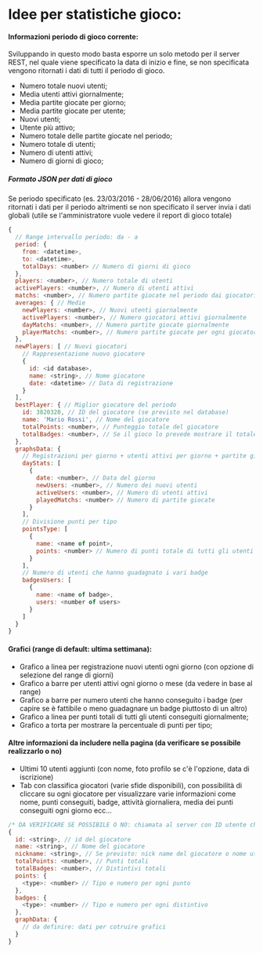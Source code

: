 # Idee per statistiche gioco:
#### Informazioni periodo di gioco corrente: ####
Sviluppando in questo modo basta esporre un solo metodo per il server REST, nel quale viene specificato la data di inizio e fine, se non specificata vengono ritornati i dati di tutti il periodo di gioco.
* Numero totale nuovi utenti;
* Media utenti attivi giornalmente;
* Media partite giocate per giorno;
* Media partite giocate per utente;
* Nuovi utenti;
* Utente più attivo;
* Numero totale delle partite giocate nel periodo;
* Numero totale di utenti;
* Numero di utenti attivi;
* Numero di giorni di gioco;

##### Formato JSON per dati di gioco
Se periodo specificato (es. 23/03/2016 - 28/06/2016) allora vengono ritornati i dati per il periodo altrimenti se non specificato il server invia i dati globali (utile se l'amministratore vuole vedere il report di gioco totale)
```javascript
{
  // Range intervallo periodo: da - a
  period: {
    from: <datetime>,
    to: <datetime>,
    totalDays: <number> // Numero di giorni di gioco
  },
  players: <number>, // Numero totale di utenti
  activePlayers: <number>, // Numero di utenti attivi
  matchs: <number>, // Numero partite giocate nel periodo dai giocatori attivi
  averages: { // Medie
    newPlayers: <number>, // Nuovi utenti giornalmente
    activePlayers: <number>, // Numero giocatori attivi giornalmente
    dayMatchs: <number>, // Numero partite giocate giornalmente
    playerMatchs: <number>, // Numero partite giocate per ogni giocatore attivo
  },
  newPlayers: [ // Nuovi giocatori
    // Rappresentazione nuovo giocatore
    {
      id: <id database>,
      name: <string>, // Nome giocatore
      date: <datetime> // Data di registrazione
    }
  ],
  bestPlayer: { // Miglior giocatore del periodo
    id: 3820320, // ID del giocatore (se previsto nel database)
    name: 'Mario Rossi', // Nome del giocatore
    totalPoints: <number>, // Punteggio totale del giocatore
    totalBadges: <number>, // Se il gioco lo prevede mostrare il totale dei badge
  },
  graphsData: {
    // Registrazioni per giorno + utenti attivi per giorno + partite giocate per giorno
    dayStats: [
      {
        date: <number>, // Data del giorno
        newUsers: <number>, // Numero dei nuovi utenti
        activeUsers: <number>, // Numero di utenti attivi
        playedMatchs: <number> // Numero di partite giocate
      }
    ],
    // Divisione punti per tipo
    pointsType: [
      {
        name: <name of point>,
        points: <number> // Numero di punti totale di tutti gli utenti su totale di tutti i punti
      }
    ],
    // Numero di utenti che hanno guadagnato i vari badge
    badgesUsers: [
      {
        name: <name of badge>,
        users: <number of users>
      }
    ]
  }
}
```

#### Grafici (range di default: ultima settimana):
* Grafico a linea per registrazione nuovi utenti ogni giorno (con opzione di selezione del range di giorni)
* Grafico a barre per utenti attivi ogni giorno o mese (da vedere in base al range)
* Grafico a barre per numero utenti che hanno conseguito i badge (per capire se è fattibile o meno guadagnare un badge piuttosto di un altro)
* Grafico a linea per punti totali di tutti gli utenti conseguiti giornalmente;
* Grafico a torta per mostrare la percentuale di punti per tipo;


#### Altre informazioni da includere nella pagina (da verificare se possibile realizzarlo o no)
* Ultimi 10 utenti aggiunti (con nome, foto profilo se c'è l'opzione, data di iscrizione)
* Tab con classifica giocatori (varie sfide disponibili), con possibilità di cliccare su ogni giocatore per visualizzare varie informazioni come nome, punti conseguiti, badge, attività giornaliera, media dei punti conseguiti ogni giorno ecc...

```javascript
/* DA VERIFICARE SE POSSIBILE O NO: chiamata al server con ID utente che restituisce tutte le informazioni utili a creare la pagina di dettaglio utente */
{
  id: <string>, // id del giocatore
  name: <string>, // Nome del giocatore
  nickname: <string>, // Se previsto: nick name del giocatore o nome utente (da verificare se previsto in fase di registrazione)
  totalPoints: <number>, // Punti totali
  totalBadges: <number>, // Distintivi totali
  points: {
    <type>: <number> // Tipo e numero per ogni punto
  },
  badges: {
    <type>: <number> // Tipo e numero per ogni distintivo
  },
  graphData: {
    // da definire: dati per cotruire grafici
  }
}
```
